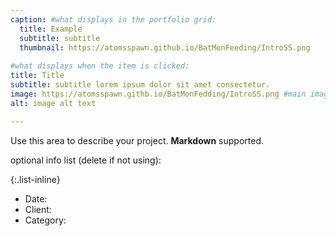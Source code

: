 ```yaml
---
caption: #what displays in the portfolio grid:
  title: Example
  subtitle: subtitle
  thumbnail: https://atomsspawn.github.io/BatMonFeeding/IntroSS.png
  
#what displays when the item is clicked:
title: Title
subtitle: subtitle lorem ipsum dolor sit amet consectetur.
image: https://atomsspawn.githb.io/BatMonFedding/IntroSS.png #main image, can be a link or a file in assets/img/portfolio
alt: image alt text

---
```

Use this area to describe your project. **Markdown** supported.

optional info list (delete if not using):

{:.list-inline} 
- Date: 
- Client: 
- Category: 

